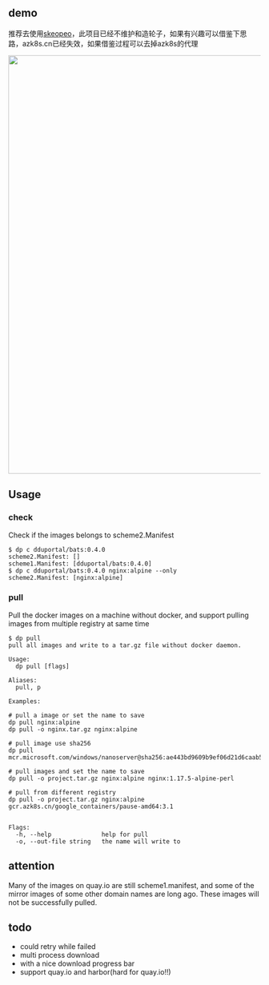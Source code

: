 ## demo

推荐去使用[skeopeo](https://github.com/containers/skopeo)，此项目已经不维护和造轮子，如果有兴趣可以借鉴下思路，azk8s.cn已经失效，如果借鉴过程可以去掉azk8s的代理

<a href="https://asciinema.org/a/QYGxvq2ef43pnhO5HZo2KcHBk?autoplay=1&speed=2"><img src="https://asciinema.org/a/QYGxvq2ef43pnhO5HZo2KcHBk.png" width="836"/></a>

## Usage

### check

Check if the images belongs to scheme2.Manifest
```
$ dp c dduportal/bats:0.4.0
scheme2.Manifest: []
scheme1.Manifest: [dduportal/bats:0.4.0]
$ dp c dduportal/bats:0.4.0 nginx:alpine --only
scheme2.Manifest: [nginx:alpine]
```

### pull

Pull the docker images on a machine without docker, and support pulling images from multiple registry at same time
```
$ dp pull
pull all images and write to a tar.gz file without docker daemon.

Usage:
  dp pull [flags]

Aliases:
  pull, p

Examples:

# pull a image or set the name to save
dp pull nginx:alpine
dp pull -o nginx.tar.gz nginx:alpine

# pull image use sha256
dp pull mcr.microsoft.com/windows/nanoserver@sha256:ae443bd9609b9ef06d21d6caab59505cb78f24a725cc24716d4427e36aedabf2

# pull images and set the name to save
dp pull -o project.tar.gz nginx:alpine nginx:1.17.5-alpine-perl

# pull from different registry 
dp pull -o project.tar.gz nginx:alpine gcr.azk8s.cn/google_containers/pause-amd64:3.1


Flags:
  -h, --help              help for pull
  -o, --out-file string   the name will write to
```
## attention

Many of the images on quay.io are still scheme1.manifest, and some of the mirror images of some other domain names are long ago. These images will not be successfully pulled.

## todo

- could retry while failed
- multi process download
- with a nice download progress bar
- support quay.io and harbor(hard for quay.io!!)
